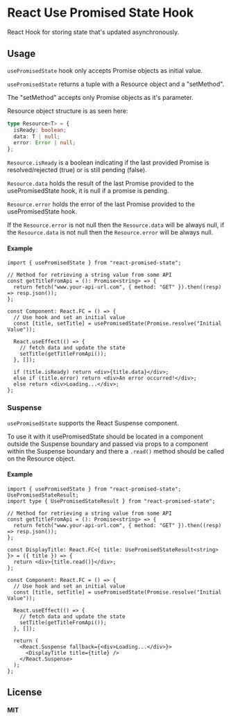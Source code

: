 # React Use Promised State Hook

React Hook for storing state that's updated asynchronously.

## Usage

`usePromisedState` hook only accepts Promise objects as initial value.

`usePromisedState` returns a tuple with a Resource object and a "setMethod".

The "setMethod" accepts only Promise objects as it's parameter.

Resource object structure is as seen here:

```ts
type Resource<T> = {
  isReady: boolean;
  data: T | null;
  error: Error | null;
};
```

`Resource.isReady` is a boolean indicating if the last provided Promise is resolved/rejected (true) or is still pending (false).

`Resource.data` holds the result of the last Promise provided to the usePromisedState hook, it is null if a promise is pending.

`Resource.error` holds the error of the last Promise provided to the usePromisedState hook.

If the `Resource.error` is not null then the `Resource.data` will be always null, if the `Resource.data` is not null then the `Resource.error` will be always null.

#### Example

```tsx
import { usePromisedState } from "react-promised-state";

// Method for retrieving a string value from some API
const getTitleFromApi = (): Promise<string> => {
  return fetch("www.your-api-url.com", { method: "GET" }).then((resp) => resp.json());
};

const Component: React.FC = () => {
  // Use hook and set an initial value
  const [title, setTitle] = usePromisedState(Promise.resolve("Initial Value"));

  React.useEffect(() => {
    // fetch data and update the state
    setTitle(getTitleFromApi());
  }, []);

  if (title.isReady) return <div>{title.data}</div>;
  else if (title.error) return <div>An error occurred!</div>;
  else return <div>Loading...</div>;
};
```

### Suspense

`usePromisedState` supports the React Suspense component.

To use it with it usePromisedState should be located in a component outside the Suspense boundary and passed via props to a component within the Suspense boundary and there a `.read()` method should be called on the Resource object.

#### Example

```tsx
import { usePromisedState } from "react-promised-state";
UsePromisedStateResult;
import type { UsePromisedStateResult } from "react-promised-state";

// Method for retrieving a string value from some API
const getTitleFromApi = (): Promise<string> => {
  return fetch("www.your-api-url.com", { method: "GET" }).then((resp) => resp.json());
};

const DisplayTitle: React.FC<{ title: UsePromisedStateResult<string> }> = ({ title }) => {
  return <div>{title.read()}</div>;
};

const Component: React.FC = () => {
  // Use hook and set an initial value
  const [title, setTitle] = usePromisedState(Promise.resolve("Initial Value"));

  React.useEffect(() => {
    // fetch data and update the state
    setTitle(getTitleFromApi());
  }, []);

  return (
    <React.Suspense fallback={<div>Loading...</div>}>
      <DisplayTitle title={title} />
    </React.Suspense>
  );
};
```

## License

#### MIT

